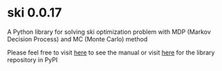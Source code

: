 # ski 0.0.17

A Python library for solving ski optimization problem with MDP (Markov Decision Process) and MC (Monte Carlo) method

Please feel free to visit [here](https://github.com/papillonbee/ski/blob/master/ski.ipynb) to see the manual or visit [here](https://pypi.org/project/ski/) for the library repository in PyPI
